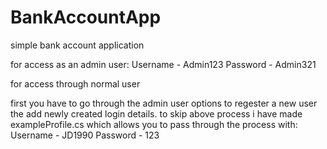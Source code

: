 # BankAccountApp
simple bank account application

for access as an admin user: Username - Admin123 Password - Admin321

for access through normal user

first you have to go through the admin user options to regester a new user
the add newly created login details.
to skip above process i have made exampleProfile.cs which allows you to pass through the process with: Username - JD1990 Password - 123
